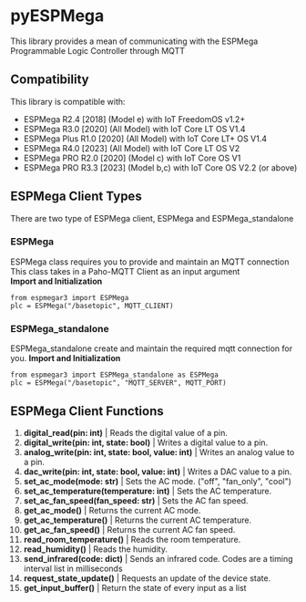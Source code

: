 # pyESPMega
This library provides a mean of communicating with the ESPMega Programmable Logic Controller through MQTT<br/>

## **Compatibility**
This library is compatible with:<br/>
- ESPMega R2.4 [2018] (Model e) with IoT FreedomOS v1.2+
- ESPMega R3.0 [2020] (All Model) with IoT Core LT OS V1.4
- ESPMega Plus R1.0 [2020] (All Model) with IoT Core LT+ OS V1.4
- ESPMega R4.0 [2023] (All Model) with IoT Core LT OS V2
- ESPMega PRO R2.0 [2020] (Model c) with IoT Core OS V1
- ESPMega PRO R3.3 [2023] (Model b,c) with IoT Core OS V2.2 (or above)

## **ESPMega Client Types**
There are two type of ESPMega client, ESPMega and ESPMega_standalone<br/>
### ESPMega
ESPMega class requires you to provide and maintain an MQTT connection
This class takes in a Paho-MQTT Client as an input argument<br/>
**Import and Initialization**
```
from espmegar3 import ESPMega
plc = ESPMega("/basetopic", MQTT_CLIENT)
```
### ESPMega_standalone
ESPMega_standalone create and maintain the required mqtt connection for you.
**Import and Initialization**
```
from espmegar3 import ESPMega_standalone as ESPMega
plc = ESPMega("/basetopic", "MQTT_SERVER", MQTT_PORT)
```
## **ESPMega Client Functions**
1. **digital_read(pin: int)** | Reads the digital value of a pin.
2. **digital_write(pin: int, state: bool)** | Writes a digital value to a pin.
3. **analog_write(pin: int, state: bool, value: int)** | Writes an analog value to a pin.
4. **dac_write(pin: int, state: bool, value: int)** | Writes a DAC value to a pin.
5. **set_ac_mode(mode: str)** | Sets the AC mode. ("off", "fan_only", "cool")
6. **set_ac_temperature(temperature: int)** | Sets the AC temperature.
7. **set_ac_fan_speed(fan_speed: str)** | Sets the AC fan speed.
8. **get_ac_mode()** | Returns the current AC mode.
9. **get_ac_temperature()** | Returns the current AC temperature.
10. **get_ac_fan_speed()** | Returns the current AC fan speed.
11. **read_room_temperature()** | Reads the room temperature.
12. **read_humidity()** | Reads the humidity.
13. **send_infrared(code: dict)** | Sends an infrared code. Codes are a timing interval list in milliseconds
14. **request_state_update()** | Requests an update of the device state.
15. **get_input_buffer()** | Return the state of every input as a list

